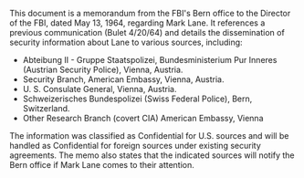 This document is a memorandum from the FBI's Bern office to the Director of the FBI, dated May 13, 1964, regarding Mark Lane. It references a previous communication (Bulet 4/20/64) and details the dissemination of security information about Lane to various sources, including:

*   Abteibung II - Gruppe Staatspolizei, Bundesministerium Pur Inneres (Austrian Security Police), Vienna, Austria.
*   Security Branch, American Embassy, Vienna, Austria.
*   U. S. Consulate General, Vienna, Austria.
*   Schweizerisches Bundespolizei (Swiss Federal Police), Bern, Switzerland.
*   Other Research Branch (covert CIA) American Embassy, Vienna

The information was classified as Confidential for U.S. sources and will be handled as Confidential for foreign sources under existing security agreements. The memo also states that the indicated sources will notify the Bern office if Mark Lane comes to their attention.
